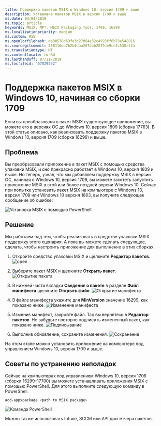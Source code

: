 ```yaml
---
title: Поддержка пакетов MSIX в Windows 10, версия 1709 и выше
description: Установка пакетов MSIX в версии 1709 и выше
ms.date: 04/04/2019
ms.topic: article
keywords: MSIX, MPT, MSIX Packaging Tool, 1709, 16299
ms.localizationpriority: medium
ms.custom: RS5
ms.openlocfilehash: da38578d63fe3d27d04e32c4993ff6b70e548016
ms.sourcegitcommit: 25811dea7b2b4daa267bbb2879ae9ce3c530a44a
ms.translationtype: HT
ms.contentlocale: ru-RU
ms.lasthandoff: 07/11/2019
ms.locfileid: "67829352"
---
```

# <a name="msix-package-support-on-windows-10-version-1709-and-later"></a>Поддержка пакетов MSIX в Windows 10, начиная со сборки 1709

Если вы преобразовали в пакет MSIX существующее приложение, вы можете его в версиях ОС до Windows 10, версия 1809 (сборка 17763). В этой статье описано, как реализовать поддержку пакетов MSIX в Windows 10, версия 1709 (сборка 16299) и выше.

## <a name="problem"></a>Проблема

Вы преобразовали приложение в пакет MSIX с помощью средства упаковки MSIX, и оно прекрасно работает в Windows 10, версия 1809 и выше. Но теперь, узнав, что мы добавляем поддержку MSIX в версии ОС, начиная с Windows 10, версия 1709, вы можете захотеть запустить приложение MSIX в этой или более поздней версии Windows 10. Сейчас при попытке установить пакет MSIX на компьютере с Windows 10, версия 1709 или Windows 10 версия 1803, вы получите следующее сообщение об ошибке:

![Установка MSIX с помощью PowerShell](images/mpt_blog_0.jpg)

## <a name="solution"></a>Решение

Мы работаем над тем, чтобы реализовать в средстве упаковки MSIX поддержку этого сценария. А пока вы можете сделать следующее, сделать, чтобы настроить приложение для выполнение в этих сборках.

1. Откройте средство упаковки MSIX и щелкните **Редактор пакетов**.
  ![open](images/mpt_blog_1.jpg)

2. Выберите пакет MSIX и щелкните **Открыть пакет**.
  ![Открытие пакета](images/mpt_blog_3.jpg)

3. В нижней части вкладки **Сведения о пакете** в разделе **Файл манифеста** щелкните **Открыть файл**.
  ![Открытие манифеста](images/mpt_blog_4.jpg)

4. В файле манифеста укажите для **MinVersion** значение 16299, как показано ниже.
  ![Изменение манифеста](images/mpt_blog_7.jpg)

5. Изменив манифест, закройте файл. Так вы вернетесь в **Редактор пакетов**. Не забудьте повторно подписать измененный пакет, как показано ниже. ![Подписывание](images/mpt_blog_9.jpg)

6. Выполнив обновление, сохраните изменения.
  ![Сохранение](images/mpt_blog_10.jpg)

На этом этапе можно установить приложение на компьютере под управлением Windows 10, версия 1709 и выше.

## <a name="troubleshooting-tips"></a>Советы по устранению неполадок

Сейчас на компьютерах под управлением Windows 10, версия 1709 (сборки 16299–17700) вы можете устанавливать приложения MSIX с помощью PowerShell.
Для этого выполните следующую команду в PowerShell.

```powershell
add-appxpackage <path to MSIX package>
```

![Команда PowerShell](images/mpt_blog_11.jpg)

Можно также использовать Intune, SCCM или API диспетчера пакетов.
